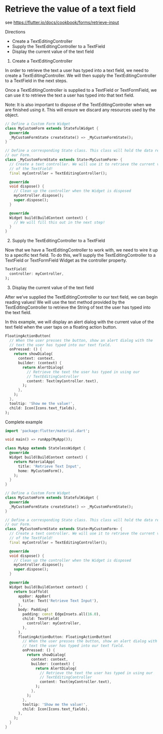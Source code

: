 # Retrieve the value of a text field

see https://flutter.io/docs/cookbook/forms/retrieve-input

Directions

* Create a TextEditingController
* Supply the TextEditingController to a TextField
* Display the current value of the text field

1. Create a TextEditingController

In order to retrieve the text a user has typed into a text field, we need to create a TextEditingController. We will then supply the TextEditingController to a TextField in the next steps.

Once a TextEditingController is supplied to a TextField or TextFormField, we can use it to retrieve the text a user has typed into that text field.

Note: It is also important to dispose of the TextEditingController when we are finished using it. This will ensure we discard any resources used by the object.

```dart
// Define a Custom Form Widget
class MyCustomForm extends StatefulWidget {
  @override
  _MyCustomFormState createState() => _MyCustomFormState();
}

// Define a corresponding State class. This class will hold the data related to
// our Form.
class _MyCustomFormState extends State<MyCustomForm> {
  // Create a text controller. We will use it to retrieve the current value
  // of the TextField!
  final myController = TextEditingController();

  @override
  void dispose() {
    // Clean up the controller when the Widget is disposed
    myController.dispose();
    super.dispose();
  }

  @override
  Widget build(BuildContext context) {
    // We will fill this out in the next step!
  }
}
```

2. Supply the TextEditingController to a TextField

Now that we have a TextEditingController to work with, we need to wire it up to a specific text field. To do this, we’ll supply the TextEditingController to a TextField or TextFormField Widget as the controller property.

```dart
TextField(
  controller: myController,
);
```

3. Display the current value of the text field

After we’ve supplied the TextEditingController to our text field, we can begin reading values! We will use the text method provided by the TextEditingController to retrieve the String of text the user has typed into the text field.

In this example, we will display an alert dialog with the current value of the text field when the user taps on a floating action button.

```dart
FloatingActionButton(
  // When the user presses the button, show an alert dialog with the
  // text the user has typed into our text field.
  onPressed: () {
    return showDialog(
      context: context,
      builder: (context) {
        return AlertDialog(
          // Retrieve the text the user has typed in using our
          // TextEditingController
          content: Text(myController.text),
        );
      },
    );
  },
  tooltip: 'Show me the value!',
  child: Icon(Icons.text_fields),
);
```

Complete example

```dart
import 'package:flutter/material.dart';

void main() => runApp(MyApp());

class MyApp extends StatelessWidget {
  @override
  Widget build(BuildContext context) {
    return MaterialApp(
      title: 'Retrieve Text Input',
      home: MyCustomForm(),
    );
  }
}

// Define a Custom Form Widget
class MyCustomForm extends StatefulWidget {
  @override
  _MyCustomFormState createState() => _MyCustomFormState();
}

// Define a corresponding State class. This class will hold the data related to
// our Form.
class _MyCustomFormState extends State<MyCustomForm> {
  // Create a text controller. We will use it to retrieve the current value
  // of the TextField!
  final myController = TextEditingController();

  @override
  void dispose() {
    // Clean up the controller when the Widget is disposed
    myController.dispose();
    super.dispose();
  }

  @override
  Widget build(BuildContext context) {
    return Scaffold(
      appBar: AppBar(
        title: Text('Retrieve Text Input'),
      ),
      body: Padding(
        padding: const EdgeInsets.all(16.0),
        child: TextField(
          controller: myController,
        ),
      ),
      floatingActionButton: FloatingActionButton(
        // When the user presses the button, show an alert dialog with the
        // text the user has typed into our text field.
        onPressed: () {
          return showDialog(
            context: context,
            builder: (context) {
              return AlertDialog(
                // Retrieve the text the user has typed in using our
                // TextEditingController
                content: Text(myController.text),
              );
            },
          );
        },
        tooltip: 'Show me the value!',
        child: Icon(Icons.text_fields),
      ),
    );
  }
}
```
